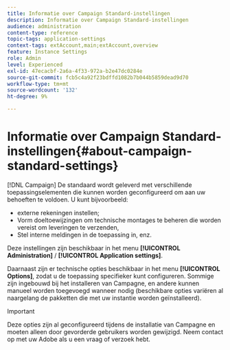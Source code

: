 ```yaml
---
title: Informatie over Campaign Standard-instellingen
description: Informatie over Campaign Standard-instellingen
audience: administration
content-type: reference
topic-tags: application-settings
context-tags: extAccount,main;extAccount,overview
feature: Instance Settings
role: Admin
level: Experienced
exl-id: 47ecacbf-2a6a-4f33-972a-b2e47dc0284e
source-git-commit: fcb5c4a92f23bdffd1082b7b044b5859dead9d70
workflow-type: tm+mt
source-wordcount: '132'
ht-degree: 9%

---
```


# Informatie over Campaign Standard-instellingen{#about-campaign-standard-settings}

[!DNL Campaign] De standaard wordt geleverd met verschillende toepassingselementen die kunnen worden geconfigureerd om aan uw behoeften te voldoen. U kunt bijvoorbeeld:

* externe rekeningen instellen;
* Vorm doeltoewijzingen om technische montages te beheren die worden vereist om leveringen te verzenden,
* Stel interne meldingen in de toepassing in, enz.

Deze instellingen zijn beschikbaar in het menu **[!UICONTROL Administration]** / **[!UICONTROL Application settings]**.

Daarnaast zijn er technische opties beschikbaar in het menu **[!UICONTROL Options]**, zodat u de toepassing specifieker kunt configureren. Sommige zijn ingebouwd bij het installeren van Campagne, en andere kunnen manueel worden toegevoegd wanneer nodig (beschikbare opties variëren al naargelang de pakketten die met uw instantie worden geïnstalleerd).

>[!IMPORTANT]
>
>Deze opties zijn al geconfigureerd tijdens de installatie van Campagne en moeten alleen door gevorderde gebruikers worden gewijzigd. Neem contact op met uw Adobe als u een vraag of verzoek hebt.
